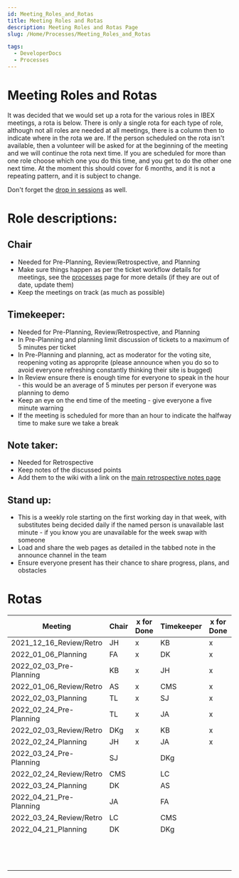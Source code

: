 ```yaml
---
id: Meeting_Roles_and_Rotas
title: Meeting Roles and Rotas
description: Meeting Roles and Rotas Page
slug: /Home/Processes/Meeting_Roles_and_Rotas

tags:
  - DeveloperDocs
  - Processes
---
```


# Meeting Roles and Rotas

It was decided that we would set up a rota for the various roles in IBEX meetings, a rota is below. There is only a single rota for each type of role, although not all roles are needed at all meetings, there is a column then to indicate where in the rota we are. If the person scheduled on the rota isn't available, then a volunteer will be asked for at the beginning of the meeting and we will continue the rota next time. If you are scheduled for more than one role choose which one you do this time, and you get to do the other one next time. At the moment this should cover for 6 months, and it is not a repeating pattern, and it is subject to change.

Don't forget the [drop in sessions](https://github.com/ISISComputingGroup/IBEX/wiki/Instrument-Control-Drop-in-Session) as well.

# Role descriptions:
## Chair 
* Needed for Pre-Planning, Review/Retrospective, and Planning
* Make sure things happen as per the ticket workflow details for meetings, see the [processes](../../Home/Processes) page for more details (if they are out of date, update them)
* Keep the meetings on track (as much as possible)

## Timekeeper:
* Needed for Pre-Planning, Review/Retrospective, and Planning
* In Pre-Planning and planning limit discussion of tickets to a maximum of 5 minutes per ticket
* In Pre-Planning and planning, act as moderator for the voting site, reopening voting as approprite (please announce when you do so to avoid everyone refreshing constantly thinking their site is bugged)
* In Review ensure there is enough time for everyone to speak in the hour - this would be an average of 5 minutes per person if everyone was planning to demo
* Keep an eye on the end time of the meeting - give everyone a five minute warning
* If the meeting is scheduled for more than an hour to indicate the halfway time to make sure we take a break

## Note taker:
* Needed for Retrospective
* Keep notes of the discussed points
* Add them to the wiki with a link on the [main retrospective notes page](https://github.com/ISISComputingGroup/ibex_developers_manual/wiki/Retrospective-Notes)

## Stand up:
* This is a weekly role starting on the first working day in that week, with substitutes being decided daily if the named person is unavailable last minute - if you know you are unavailable for the week swap with someone
* Load and share the web pages as detailed in the tabbed note in the announce channel in the team
* Ensure everyone present has their chance to share progress, plans, and obstacles

# Rotas

| Meeting| Chair | x for Done | Timekeeper | x for Done | Note taker | x for Done |Standup | Week Commencing | x for Done |
| ---| --- | --- | ---| --- | --- | --- |--- | --- | --- |
| 2021_12_16_Review/Retro| JH | x | KB| x | SJ| x |CMS | 03/01/2022 | x |
| 2022_01_06_Planning| FA | x | DK| x | |  |FA | 10/01/2022 | x |
| 2022_02_03_Pre-Planning| KB | x | JH| x | |  |SJ | 17/01/2022 | x |
| 2022_01_06_Review/Retro| AS | x | CMS| x | DK| x  |TL | 24/01/2022 | x |
| 2022_02_03_Planning| TL | x  | SJ| x  | |  |JA | 31/01/2022 | x |
| 2022_02_24_Pre-Planning| TL | x | JA| x | |  |DKg | 07/02/2022 | x |
| 2022_02_03_Review/Retro| DKg | x  | KB| x  | AS| x |AS | 14/02/2022 | x |
| 2022_02_24_Planning| JH | x  | JA | x | |  |KB | 21/02/2022 | x |
| 2022_03_24_Pre-Planning| SJ |   | DKg|   | |  |DK | 28/02/2022 | x |
| 2022_02_24_Review/Retro| CMS |   | LC|   | JH|   |JH | 07/03/2022 | x |
| 2022_03_24_Planning| DK |   | AS|   | |  |FA | 14/03/2022 | |
| 2022_04_21_Pre-Planning| JA |   | FA|   | |  |JA | 21/03/2022 | |
| 2022_03_24_Review/Retro| LC |   | CMS|   | LC|   |TL | 28/03/2022 | |
| 2022_04_21_Planning| DK |   | DKg|   | |  |KB | 04/04/2022 | |
| |  |  | |  | |  |CMS | 11/04/2022 | |
| |  |  | |  | |  |LC | 18/04/2022 | |
| |  |  | |  | |  |FA | 25/04/2022 | |

